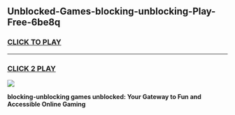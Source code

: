 
## Unblocked-Games-blocking-unblocking-Play-Free-6be8q
<h3>
<a href="https://premium76.site?title=blocking-unblocking&ref=19M">CLICK TO PLAY</a></h3>
<hr>

<h3>
<a href="https://premium76.site?title=blocking-unblocking&ref=19M">CLICK 2 PLAY</a>
  
</h3>

<a href="https://premium76.site?title=blocking-unblocking&ref=19M"><img src="https://clearcache.store/games.png"></a>


**blocking-unblocking games unblocked: Your Gateway to Fun and Accessible Online Gaming**
